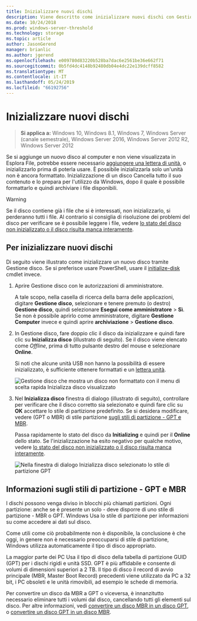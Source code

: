 ```yaml
---
title: Inizializzare nuovi dischi
description: Viene descritto come inizializzare nuovi dischi con Gestione disco, ottenendoli pronto per l'uso. Include anche collegamenti alla risoluzione dei problemi.
ms.date: 10/24/2018
ms.prod: windows-server-threshold
ms.technology: storage
ms.topic: article
author: JasonGerend
manager: brianlic
ms.author: jgerend
ms.openlocfilehash: e009780d83220b528ba7dac6e2561be36e662f71
ms.sourcegitcommit: 0b5fd4dc4148b92480db04e4dc22e139dcff8582
ms.translationtype: MT
ms.contentlocale: it-IT
ms.lasthandoff: 05/24/2019
ms.locfileid: "66192756"
---
```

# <a name="initialize-new-disks"></a>Inizializzare nuovi dischi

> **Si applica a:** Windows 10, Windows 8.1, Windows 7, Windows Server (canale semestrale), Windows Server 2016, Windows Server 2012 R2, Windows Server 2012

Se si aggiunge un nuovo disco al computer e non viene visualizzata in Esplora File, potrebbe essere necessario [aggiungere una lettera di unità](change-a-drive-letter.md), o inizializzarlo prima di poterla usare. È possibile inizializzarla solo un'unità non è ancora formattato. Inizializzazione di un disco Cancella tutto il suo contenuto e lo prepara per l'utilizzo da Windows, dopo il quale è possibile formattarlo e quindi archiviare i file disponibili.

> [!WARNING]
> Se il disco contiene già i file che si è interessati, non inizializzarlo, si perderanno tutti i file. Al contrario si consiglia di risoluzione dei problemi del disco per verificare se è possibile leggere i file, vedere [lo stato del disco non inizializzato o il disco risulta manca interamente](troubleshooting-disk-management.md#a-disks-status-is-not-initialized-or-the-disk-is-missing).

## <a name="to-initialize-new-disks"></a>Per inizializzare nuovi dischi

Di seguito viene illustrato come inizializzare un nuovo disco tramite Gestione disco. Se si preferisce usare PowerShell, usare il [initialize-disk](https://docs.microsoft.com/powershell/module/storage/initialize-disk) cmdlet invece.

1. Aprire Gestione disco con le autorizzazioni di amministratore. 
 
    A tale scopo, nella casella di ricerca della barra delle applicazioni, digitare **Gestione disco**, selezionare e tenere premuto (o destro) **Gestione disco**, quindi selezionare **Esegui come amministratore**  >  **Sì**. Se non è possibile aprirlo come amministratore, digitare **Gestione Computer** invece e quindi aprire **archiviazione** > **Gestione disco**.
1. In Gestione disco, fare doppio clic il disco da inizializzare e quindi fare clic su **Inizializza disco** (illustrato di seguito). Se il disco viene elencato come *Offline*, prima di tutto pulsante destro del mouse e selezionare **Online**.

     Si noti che alcune unità USB non hanno la possibilità di essere inizializzato, è sufficiente ottenere formattati e un [lettera unità](change-a-drive-letter.md).

    ![Gestione disco che mostra un disco non formattato con il menu di scelta rapida Inizializza disco visualizzato](media\uninitialized-disk.PNG)
2. Nel **Inizializza disco** finestra di dialogo (illustrato di seguito), controllare per verificare che il disco corretto sia selezionato e quindi fare clic su **OK** accettare lo stile di partizione predefinito. Se si desidera modificare, vedere (GPT o MBR) di stile partizione [sugli stili di partizione - GPT e MBR](#about-partition-styles---gpt-and-mbr).

     Passa rapidamente lo stato del disco da **Initializing** e quindi per il **Online** dello stato. Se l'inizializzazione ha esito negativo per qualche motivo, vedere [lo stato del disco non inizializzato o il disco risulta manca interamente](troubleshooting-disk-management.md#a-disks-status-is-not-initialized-or-the-disk-is-missing).

    ![Nella finestra di dialogo Inizializza disco selezionato lo stile di partizione GPT](media\initialize-disk.PNG)

## <a name="about-partition-styles---gpt-and-mbr"></a>Informazioni sugli stili di partizione - GPT e MBR

I dischi possono venga diviso in blocchi più chiamati partizioni. Ogni partizione: anche se è presente un solo - deve disporre di uno stile di partizione - MBR o GPT. Windows Usa lo stile di partizione per informazioni su come accedere ai dati sul disco.

Come utili come ciò probabilmente non è disponibile, la conclusione è che oggi, in genere non è necessario preoccuparsi di stile di partizione, Windows utilizza automaticamente il tipo di disco appropriato.

La maggior parte dei PC Usa il tipo di disco della tabella di partizione GUID (GPT) per i dischi rigidi e unità SSD. GPT è più affidabile e consente di volumi di dimensioni superiori a 2 TB. Il tipo di disco il record di avvio principale (MBR, Master Boot Record) precedenti viene utilizzato da PC a 32 bit, i PC obsoleti e le unità rimovibili, ad esempio le schede di memoria.

Per convertire un disco da MBR a GPT o viceversa, è innanzitutto necessario eliminare tutti i volumi dal disco, cancellando tutti gli elementi sul disco. Per altre informazioni, vedi [convertire un disco MBR in un disco GPT](change-an-mbr-disk-into-a-gpt-disk.md), o [convertire un disco GPT in un disco MBR](change-a-gpt-disk-into-an-mbr-disk.md).